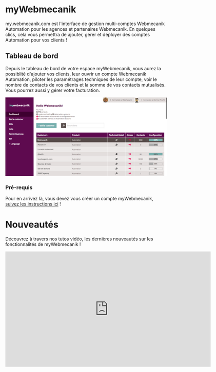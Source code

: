 # myWebmecanik #
my.webmecanik.com est l'interface de gestion multi-comptes Webmecanik Automation pour les agences et partenaires Webmecanik.
En quelques clics, cela vous permettra de ajouter, gérer et déployer des comptes Automation pour vos clients !

## Tableau de bord ##
Depuis le tableau de bord de votre espace myWebmecanik, vous aurez la possiblité d'ajouter vos clients, leur ouvrir un compte Webmecanik Automation, piloter les paramétrages techniques de leur compte, voir le nombre de contacts de vos clients et la somme de vos contacts mutualisés. Vous pourrez aussi y gérer votre facturation.

![dashboard](assets/dashboard.png)

### Pré-requis ###
Pour en arrivez là, vous devez vous créer un compte myWebmecanik, [suivez les instructions ici](new-account.md) !

# Nouveautés #
Découvrez à travers nos tutos vidéo, les dernières nouveautés sur les fonctionnalités de myWebmecanik !

<iframe width="640" height="360" src="https://www.youtube.com/embed/wh7dLCeIaXU?showinfo=0" frameborder="0" allowfullscreen></iframe>
